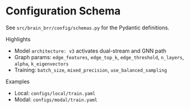 # Configuration Schema

See `src/brain_brr/config/schemas.py` for the Pydantic definitions.

Highlights

- Model `architecture: v3` activates dual-stream and GNN path
- Graph params: `edge_features`, `edge_top_k`, `edge_threshold`, `n_layers`, `alpha`, `k_eigenvectors`
- Training: `batch_size`, `mixed_precision`, `use_balanced_sampling`

Examples

- Local: `configs/local/train.yaml`
- Modal: `configs/modal/train.yaml`
